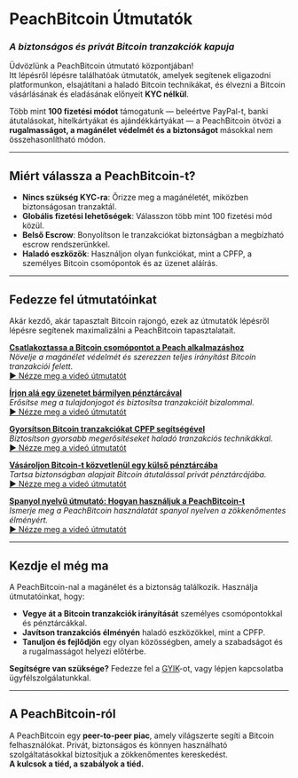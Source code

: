 # **PeachBitcoin Útmutatók**  
### *A biztonságos és privát Bitcoin tranzakciók kapuja*

Üdvözlünk a PeachBitcoin útmutató központjában!  
Itt lépésről lépésre találhatóak útmutatók, amelyek segítenek eligazodni platformunkon, elsajátítani a haladó Bitcoin technikákat, és élvezni a Bitcoin vásárlásának és eladásának előnyeit **KYC nélkül**.

Több mint **100 fizetési módot** támogatunk — beleértve PayPal-t, banki átutalásokat, hitelkártyákat és ajándékkártyákat — a PeachBitcoin ötvözi a **rugalmasságot, a magánélet védelmét és a biztonságot** másokkal nem összehasonlítható módon.

---

## Miért válassza a PeachBitcoin-t?
- **Nincs szükség KYC-ra**: Őrizze meg a magánéletét, miközben biztonságosan tranzaktál.  
- **Globális fizetési lehetőségek**: Válasszon több mint 100 fizetési mód közül.  
- **Belső Escrow**: Bonyolítson le tranzakciókat biztonságban a megbízható escrow rendszerünkkel.  
- **Haladó eszközök**: Használjon olyan funkciókat, mint a CPFP, a személyes Bitcoin csomópontok és az üzenet aláírás.

---

## Fedezze fel útmutatóinkat

Akár kezdő, akár tapasztalt Bitcoin rajongó, ezek az útmutatók lépésről lépésre segítenek maximalizálni a PeachBitcoin tapasztalatait.

**[Csatlakoztassa a Bitcoin csomópontot a Peach alkalmazáshoz](../btcnode-to-peachapp)**  
   *Növelje a magánélet védelmét és szerezzen teljes irányítást Bitcoin tranzakciói felett.*  
   [▶ Nézze meg a videó útmutatót](https://www.youtube.com/watch?v=xtvq2i3mIYg)

**[Írjon alá egy üzenetet bármilyen pénztárcával](../sign-message)**  
   *Erősítse meg a tulajdonjogot és biztosítsa tranzakcióit bizalommal.*  
   [▶ Nézze meg a videó útmutatót](https://www.youtube.com/watch?v=xgewSfhLgtY)

**[Gyorsítson Bitcoin tranzakciókat CPFP segítségével](../accelerate-using-cfpf)**  
   *Biztosítson gyorsabb megerősítéseket haladó tranzakciós technikákkal.*  
   [▶ Nézze meg a videó útmutatót](https://www.youtube.com/watch?v=24OtQkL0CxU)

**[Vásároljon Bitcoin-t közvetlenül egy külső pénztárcába](../peachbitcoin-wallet)**  
   *Tartsa biztonságban alapjait Bitcoin átutalással privát pénztárcájába.*  
   [▶ Nézze meg a videó útmutatót](https://www.youtube.com/watch?v=d3STuVfFWfQ)

**[Spanyol nyelvű útmutató: Hogyan használjuk a PeachBitcoin-t](../peachbitcoin-in-spanish)**  
   *Ismerje meg a PeachBitcoin használatát spanyol nyelven a zökkenőmentes élményért.*  
   [▶ Nézze meg a videó útmutatót](https://www.youtube.com/watch?v=sVwSzTVIe6s)

---

## **Kezdje el még ma**  

A PeachBitcoin-nal a magánélet és a biztonság találkozik. Használja útmutatóinkat, hogy:  
- **Vegye át a Bitcoin tranzakciók irányítását** személyes csomópontokkal és pénztárcákkal.  
- **Javítson tranzakciós élményén** haladó eszközökkel, mint a CPFP.  
- **Tanuljon és fejlődjön** egy olyan közösségben, amely a szabadságot és a rugalmasságot helyezi előtérbe.

**Segítségre van szüksége?** Fedezze fel a [GYIK](https://peachbitcoin.com/faqhome)-ot, vagy lépjen kapcsolatba ügyfélszolgálatunkkal.

---

## **A PeachBitcoin-ról**  

A PeachBitcoin egy **peer-to-peer piac**, amely világszerte segíti a Bitcoin felhasználókat. Privát, biztonságos és könnyen használható szolgáltatásokkal biztosítjuk a zökkenőmentes kereskedést.  
**A kulcsok a tiéd, a szabályok a tiéd.**
